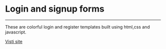 # Login and signup forms
___
These are colorful login and register templates built using html,css and javascript.

[Visti site](https://jacksonngugi.github.io/login-register-templates/)
